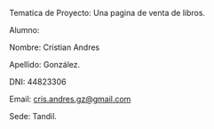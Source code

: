 Tematica de Proyecto: Una pagina de venta de libros.

Alumno: 

Nombre: Cristian Andres 

Apellido: González.

DNI: 44823306

Email: cris.andres.gz@gmail.com

Sede: Tandil.

